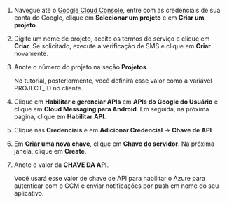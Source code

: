 1. Navegue até o [Google Cloud Console](https://console.developers.google.com/project), entre com as credenciais de sua conta do Google, clique em **Selecionar um projeto** e em **Criar um projeto**.

2. Digite um nome de projeto, aceite os termos do serviço e clique em **Criar**. Se solicitado, execute a verificação de SMS e clique em **Criar** novamente.

3. Anote o número do projeto na seção **Projetos**.

	No tutorial, posteriormente, você definirá esse valor como a variável PROJECT\_ID no cliente.

4. Clique em **Habilitar e gerenciar APIs** em **APIs do Google do Usuário** e clique em **Cloud Messaging para Android**. Em seguida, na próxima página, clique em **Habilitar API**.

5. Clique nas **Credenciais** e em **Adicionar Credencial** -> **Chave de API**

6. Em **Criar uma nova chave**, clique em **Chave do servidor**. Na próxima janela, clique em **Create**.

7. Anote o valor da **CHAVE DA API**.

	Você usará esse valor de chave de API para habilitar o Azure para autenticar com o GCM e enviar notificações por push em nome do seu aplicativo.

<!---HONumber=AcomDC_1203_2015-->